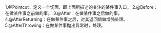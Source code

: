 

1.@Pointcut：定义一个切面，即上面所描述的关注的某件事入口。
2.@Before：在做某件事之前做的事。
3.@After：在做某件事之后做的事。
4.@AfterReturning：在做某件事之后，对其返回值做增强处理。
5.@AfterThrowing：在做某件事抛出异常时，处理。

